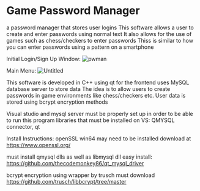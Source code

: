 # Game Password Manager
 a password manager that stores user logins
 This software allows a user to create and enter passwords using normal text
 It also allows for the use of games such as chess/checkers to enter passwords
 Thiss is similar to how you can enter passwords using a pattern on a smartphone
 
 Initial Login/Sign Up Window:
![pwman](https://github.com/laramirezmancill0207/Game-Password-Manager/assets/90569222/efdb438c-e945-4bf6-9d53-21ad47c5a7d1)


 
 Main Menu:
 ![Untitled](https://github.com/laramirezmancill0207/Game-Password-Manager/assets/90569222/998ab8d0-fc98-4de3-8c1a-4f024930d45f)
 
 This software is developed in C++ using qt for the frontend
 uses MySQL database server to store data
 The idea is to allow users to create passwords in game environments like chess/checkers etc.
 User data is stored using bcrypt encryption methods

Visual studio and mysql server must be properly set up in order to be able to run this program
libraries that must be installed on VS: QMYSQL connector, qt

Install Instructions:
openSSL win64 may need to be installed 
download at https://www.openssl.org/

must install qmysql dlls as well as libmysql dll
easy install: https://github.com/thecodemonkey86/qt_mysql_driver

bcrypt encryption using wrapper by trusch
must download https://github.com/trusch/libbcrypt/tree/master
